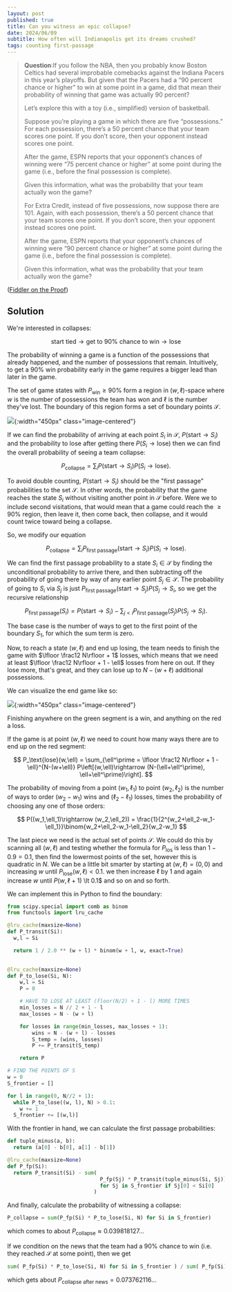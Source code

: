 ```yaml
---
layout: post
published: true
title: Can you witness an epic collapse?
date: 2024/06/09
subtitle: How often will Indianapolis get its dreams crushed?
tags: counting first-passage
---
```


>**Question**:If you follow the NBA, then you probably know Boston Celtics had several improbable comebacks against the Indiana Pacers in this year’s playoffs. But given that the Pacers had a “$90$ percent chance or higher” to win at some point in a game, did that mean their probability of winning that game was actually $90$ percent?
>
>Let’s explore this with a toy (i.e., simplified) version of basketball.
>
>Suppose you’re playing a game in which there are five “possessions.” For each possession, there’s a $50$ percent chance that your team scores one point. If you don’t score, then your opponent instead scores one point.
>
>After the game, ESPN reports that your opponent’s chances of winning were “$75$ percent chance or higher” at some point during the game (i.e., before the final possession is complete).
>
>Given this information, what was the probability that your team actually won the game? 
>
>For Extra Credit, instead of five possessions, now suppose there are $101$. Again, with each possession, there’s a $50$ percent chance that your team scores one point. If you don’t score, then your opponent instead scores one point.
>
>After the game, ESPN reports that your opponent’s chances of winning were “$90$ percent chance or higher” at some point during the game (i.e., before the final possession is complete).
>
>Given this information, what was the probability that your team actually won the game?

<!--more-->

([Fiddler on the Proof](https://thefiddler.substack.com/p/can-you-make-an-incredible-comeback))

## Solution

We're interested in collapses:

$$ \text{start tied} \rightarrow \text{get to 90% chance to win} \rightarrow \text{lose} $$

The probability of winning a game is a function of the possessions that already happened, and the number of possessions that remain. Intuitively, to get a $90\%$ win probability early in the game requires a bigger lead than later in the game. 

The set of game states with $P_\text{win} \geq 90\%$ form a region in $(w,\ell)$-space where $w$ is the number of possessions the team has won and $\ell$ is the number they've lost. The boundary of this region forms a set of boundary points $\mathcal{S}.$

![](/img/2024-06-07-high-P-set.png){:width="450px" class="image-centered"}

If we can find the probability of arriving at each point $S_i$ in $\mathcal{S},$ $P(\text{start} \rightarrow S_i)$ and the probability to lose after getting there $P(S_i\rightarrow\text{lose})$ then we can find the overall probability of seeing a team collapse:

$$ P_\text{collapse} = \sum_i P(\text{start} \rightarrow S_i) P(S_i\rightarrow\text{lose}). $$

To avoid double counting, $P(\text{start}\rightarrow S_i)$ should be the "first passage" probabilities to the set $\mathcal{S}.$ In other words, the probability that the game reaches the state $S_i$ without visiting another point in $\mathcal{S}$ before. Were we to include second visitations, that would mean that a game could reach the $\geq 90\%$ region, then leave it, then come back, then collapse, and it would count twice toward being a collapse. 

So, we modify our equation 

$$ P_\text{collapse} = \sum_i P_\text{first passage}(\text{start} \rightarrow S_i) P(S_i\rightarrow\text{lose}). $$

We can find the first passage probability to a state $S_i \in \mathcal{S}$ by finding the unconditional probability to arrive there, and then subtracting off the probability of going there by way of any earlier point $S_j \in \mathcal{S}.$ The probability of going to $S_i$ via $S_j$ is just $P_\text{first passage}(\text{start} \rightarrow S_j) P(S_j \rightarrow S_i,$ so we get the recursive relationship

$$ P_\text{first passage}(S_i) = P(\text{start}\rightarrow S_i) - \sum_{j\lt i} P_\text{first passage}(S_j)P(S_j \rightarrow S_i). $$

The base case is the number of ways to get to the first point of the boundary $S_1,$ for which the sum term is zero. 

Now, to reach a state $(w,\ell)$ and end up losing, the team needs to finish the game with $\lfloor \frac12 N\rfloor + 1$ losses, which means that we need at least $\lfloor \frac12 N\rfloor + 1 - \ell$ losses from here on out. If they lose more, that's great, and they can lose up to $N - (w + \ell)$ additional possessions.

We can visualize the end game like so: 

![](/img/2024-06-07-P-lose.png){:width="450px" class="image-centered"}

Finishing anywhere on the green segment is a win, and anything on the red a loss. 

If the game is at point $(w,\ell)$ we need to count how many ways there are to end up on the red segment:

$$ P_\text{lose}(w,\ell) = \sum_{\ell^\prime = \lfloor \frac12 N\rfloor + 1 - \ell}^{N-(w+\ell)} P\left[(w,\ell)\rightarrow (N-(\ell+\ell^\prime), \ell+\ell^\prime)\right]. $$ 

The probability of moving from a point $(w_1,\ell_1)$ to point $(w_2,\ell_2)$ is the number of ways to order $(w_2-w_1)$ wins and $(\ell_2-\ell_1)$ losses, times the probability of choosing any one of those orders:

$$ P((w_1,\ell_1)\rightarrow (w_2,\ell_2)) = \frac{1}{2^{w_2+\ell_2-w_1-\ell_1}}\binom{w_2+\ell_2-w_1-\ell_2}{w_2-w_1} $$

The last piece we need is the actual set of points $\mathcal{S}.$ We could do this by scanning all $(w,\ell)$ and testing whether the formula for $P_\text{los}$ is less than $1 - 0.9 = 0.1,$ then find the lowermost points of the set, however this is quadratic in $N.$ We can be a little bit smarter by starting at $(w,\ell) = (0,0)$ and increasing $w$ until $P_\text{lose}(w,\ell) \lt 0.1.$ we then increase $\ell$ by $1$ and again increase $w$ until $P(w,\ell+1)$ \lt 0.1$ and so on and so forth.

We can implement this in Python to find the boundary:

```python
from scipy.special import comb as binom
from functools import lru_cache

@lru_cache(maxsize=None)
def P_transit(Si):
  w,l = Si

  return 1 / 2.0 ** (w + l) * binom(w + l, w, exact=True)
  

@lru_cache(maxsize=None)
def P_to_lose(Si, N):
    w,l = Si
    P = 0

    # HAVE TO LOSE AT LEAST (floor(N/2) + 1 - l) MORE TIMES
    min_losses = N // 2 + 1 - l
    max_losses = N - (w + l)

    for losses in range(min_losses, max_losses + 1):
        wins = N - (w + l) - losses
        S_temp = (wins, losses)
        P += P_transit(S_temp)

    return P

# FIND THE POINTS OF S
w = 0
S_frontier = []

for l in range(0, N//2 + 1):
  while P_to_lose((w, l), N) > 0.1:
    w += 1
  S_frontier += [(w,l)]
```

With the frontier in hand, we can calculate the first passage probabilities:

```python
def tuple_minus(a, b):
  return (a[0] - b[0], a[1] - b[1])

@lru_cache(maxsize=None)
def P_fp(Si):
  return P_transit(Si) - sum(
                              P_fp(Sj) * P_transit(tuple_minus(Si, Sj))
                              for Sj in S_frontier if Sj[0] < Si[0]
                            )
```

And finally, calculate the probability of witnessing a collapse:

```python
P_collapse = sum(P_fp(Si) * P_to_lose(Si, N) for Si in S_frontier)
```

which comes to about $P_\text{collapse} \approx 0.039818127\ldots$

If we condition on the news that the team had a $90\%$ chance to win (i.e. they reached $\mathcal{S}$ at some point), then we get 

```python
sum( P_fp(Si) * P_to_lose(Si, N) for Si in S_frontier ) / sum( P_fp(Si) for Si in S_frontier )
```

which gets about $P_\text{collapse after news} = 0.073762116\ldots$

<br>
